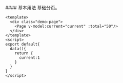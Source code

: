 <cn>
#### 基本用法
基础分页。
</cn>

```vue
<template>
  <div class="demo-page">
    <Page v-model:current="current" :total="50"/>
  </div>
</template>
<script>
export default{
  data(){
    return {
      current:1
    }
  }
}
</script>
```